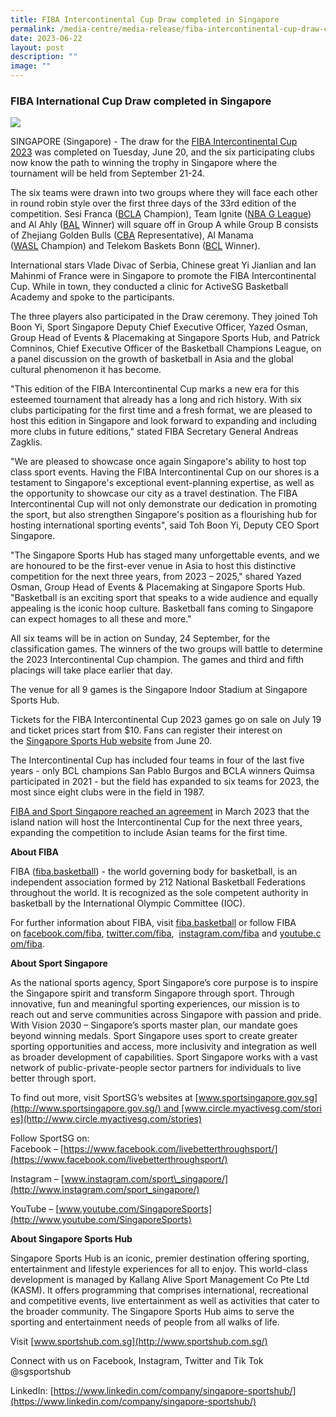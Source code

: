 ```yaml
---
title: FIBA Intercontinental Cup Draw completed in Singapore
permalink: /media-centre/media-release/fiba-intercontinental-cup-draw-completed-in-singapore/
date: 2023-06-22
layout: post
description: ""
image: ""
---
```

### **FIBA International Cup Draw completed in Singapore**

![](/images/Media%20Centre/Media%20Release/2023/June/FIBA%20International%20Cup%20Draw/photo%20credit_%20singapore%20sports%20hub.jpg)

SINGAPORE (Singapore) - The draw for the [FIBA Intercontinental Cup 2023](https://www.fiba.basketball/intercontinentalcup/2023) was completed on Tuesday, June 20, and the six participating clubs now know the path to winning the trophy in Singapore where the tournament will be held from September 21-24.

The six teams were drawn into two groups where they will face each other in round robin style over the first three days of the 33rd edition of the competition. Sesi Franca ([BCLA](https://www.fiba.basketball/bclamericas/22-23) Champion), Team Ignite ([NBA G League](https://gleague.nba.com/)) and Al Ahly ([BAL](https://bal.nba.com/) Winner) will square off in Group A while Group B consists of Zhejiang Golden Bulls ([CBA](https://www.cbaleague.com/#/) Representative), Al Manama ([WASL](https://www.fiba.basketball/wasl/22-23/westasia) Champion) and Telekom Baskets Bonn ([BCL](https://www.championsleague.basketball/) Winner).

International stars Vlade Divac of Serbia, Chinese great Yi Jianlian and Ian Mahinmi of France were in Singapore to promote the FIBA Intercontinental Cup. While in town, they conducted a clinic for ActiveSG Basketball Academy and spoke to the participants.

The three players also participated in the Draw ceremony. They joined Toh Boon Yi, Sport Singapore Deputy Chief Executive Officer, Yazed Osman, Group Head of Events & Placemaking at Singapore Sports Hub, and Patrick Comninos, Chief Executive Officer of the Basketball Champions League, on a panel discussion on the growth of basketball in Asia and the global cultural phenomenon it has become.

"This edition of the FIBA Intercontinental Cup marks a new era for this esteemed tournament that already has a long and rich history. With six clubs participating for the first time and a fresh format, we are pleased to host this edition in Singapore and look forward to expanding and including more clubs in future editions," stated FIBA Secretary General Andreas Zagklis.

"We are pleased to showcase once again Singapore's ability to host top class sport events. Having the FIBA Intercontinental Cup on our shores is a testament to Singapore's exceptional event-planning expertise, as well as the opportunity to showcase our city as a travel destination. The FIBA Intercontinental Cup will not only demonstrate our dedication in promoting the sport, but also strengthen Singapore's position as a flourishing hub for hosting international sporting events", said Toh Boon Yi, Deputy CEO Sport Singapore.

"The Singapore Sports Hub has staged many unforgettable events, and we are honoured to be the first-ever venue in Asia to host this distinctive competition for the next three years, from 2023 – 2025," shared Yazed Osman, Group Head of Events & Placemaking at Singapore Sports Hub. "Basketball is an exciting sport that speaks to a wide audience and equally appealing is the iconic hoop culture. Basketball fans coming to Singapore can expect homages to all these and more."

All six teams will be in action on Sunday, 24 September, for the classification games. The winners of the two groups will battle to determine the 2023 Intercontinental Cup champion. The games and third and fifth placings will take place earlier that day.

The venue for all 9 games is the Singapore Indoor Stadium at Singapore Sports Hub.

Tickets for the FIBA Intercontinental Cup 2023 games go on sale on July 19 and ticket prices start from $10. Fans can register their interest on the [Singapore Sports Hub website](https://www.sportshub.com.sg/events/fiba-intercontinental-cup-singapore-2023) from June 20.

The Intercontinental Cup has included four teams in four of the last five years - only BCL champions San Pablo Burgos and BCLA winners Quimsa participated in 2021 - but the field has expanded to six teams for 2023, the most since eight clubs were in the field in 1987.

[FIBA and Sport Singapore reached an agreement](https://www.fiba.basketball/news/singapore-to-host-fiba-intercontinental-cup-under-three-year-partnership-as-competition-reaches-asia-in-historical-first) in March 2023 that the island nation will host the Intercontinental Cup for the next three years, expanding the competition to include Asian teams for the first time.

**About FIBA**

FIBA ([fiba.basketball](http://www.fiba.basketball/)) - the world governing body for basketball, is an independent association formed by 212 National Basketball Federations throughout the world. It is recognized as the sole competent authority in basketball by the International Olympic Committee (IOC).  
  
For further information about FIBA, visit [fiba.basketball](http://www.fiba.basketball/) or follow FIBA on [facebook.com/fiba](https://www.facebook.com/FIBA/), [twitter.com/fiba](https://twitter.com/fiba),  [instagram.com/fiba](https://www.instagram.com/fiba/) and [youtube.com/fiba](https://www.youtube.com/fiba).


**About Sport Singapore**

As the national sports agency, Sport Singapore’s core purpose is to inspire the Singapore spirit and transform Singapore through sport. Through innovative, fun and meaningful sporting experiences, our mission is to reach out and serve communities across Singapore with passion and pride. With Vision 2030 – Singapore’s sports master plan, our mandate goes beyond winning medals. Sport Singapore uses sport to create greater sporting opportunities and access, more inclusivity and integration as well as broader development of capabilities. Sport Singapore works with a vast network of public-private-people sector partners for individuals to live better through sport.

To find out more, visit SportSG’s websites at [www.sportsingapore.gov.sg](http://www.sportsingapore.gov.sg/) and [www.circle.myactivesg.com/stories](http://www.circle.myactivesg.com/stories)

Follow SportSG on:  
Facebook – [https://www.facebook.com/livebetterthroughsport/](https://www.facebook.com/livebetterthroughsport/)

Instagram – [www.instagram.com/sport\_singapore/](http://www.instagram.com/sport_singapore/)

YouTube – [www.youtube.com/SingaporeSports](http://www.youtube.com/SingaporeSports)


**About Singapore Sports Hub**

Singapore Sports Hub is an iconic, premier destination offering sporting, entertainment and lifestyle experiences for all to enjoy. This world-class development is managed by Kallang Alive Sport Management Co Pte Ltd (KASM). It offers programming that comprises international, recreational and competitive events, live entertainment as well as activities that cater to the broader community. The Singapore Sports Hub aims to serve the sporting and entertainment needs of people from all walks of life.

Visit [www.sportshub.com.sg](http://www.sportshub.com.sg/)

Connect with us on Facebook, Instagram, Twitter and Tik Tok @sgsportshub

LinkedIn: [https://www.linkedin.com/company/singapore-sportshub/](https://www.linkedin.com/company/singapore-sportshub/)
